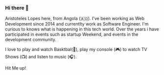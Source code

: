### Hi there 👋

Aristoteles Lopes here, from Angola (🇦🇴). I've been working as Web Development since 2014 and currentlty work as Software Engineer. I'm curious to knows what is happening in this  tech world. Over the years i have participated in events such as startup Weekend, and events in the development community.

I love to play and watch Basktbal(🏀), play my console (🎮) to watch TV Shows (📺) and listen to music (🎧).

Hit Me up!
